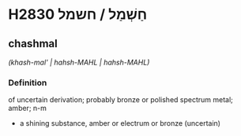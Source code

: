 # H2830 חַשְׁמַל / חשמל

## chashmal

_(khash-mal' | hahsh-MAHL | hahsh-MAHL)_

### Definition

of uncertain derivation; probably bronze or polished spectrum metal; amber; n-m

- a shining substance, amber or electrum or bronze (uncertain)
